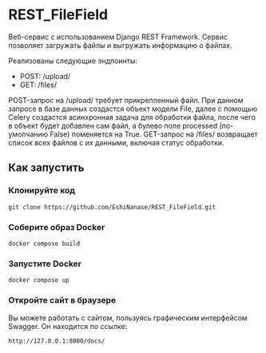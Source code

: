 # REST_FileField

Веб-сервис с использованием Django REST Framework. Сервис позволяет загружать файлы и выгружать информацию о файлах.

Реализованы следующие эндпоинты:
- POST: /upload/
- GET: /files/

POST-запрос на /upload/ требует прикрепленный файл. При данном запросе в базе данных создастся объект модели File, далее с помощью Celery создастся асинхронная задача для обработки файла, после чего в объект будет добавлен сам файл, а булево поле processed (по-умолчанию False) поменяется на True.
GET-запрос на /files/ возвращает список всех файлов с их данными, включая статус обработки.

## Как запустить

### Клонируйте код
```
git clone https://github.com/EshiNanase/REST_FileField.git
```

### Соберите образ Docker
```
docker compose build
```

### Запустите Docker
```
docker compose up
```

### Откройте сайт в браузере

Вы можете работать с сайтом, пользуясь графическим интерфейсом Swagger. Он находится по ссылке:
```
http://127.0.0.1:8000/docs/
```
